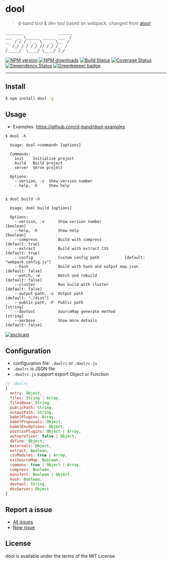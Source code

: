 dool
===

> d-band tool & dev tool based on webpack, changed from [atool](https://github.com/ant-tool)

```
________               ______
___  __ \______ ______ ___  /
__  / / /_  __ \_  __ \__  / 
_  /_/ / / /_/ // /_/ /_  /  
/_____/  \____/ \____/ /_/ 

```


[![NPM version](https://img.shields.io/npm/v/dool.svg)](https://www.npmjs.com/package/dool)
[![NPM downloads](https://img.shields.io/npm/dm/dool.svg)](https://www.npmjs.com/package/dool)
[![Build Status](https://travis-ci.com/d-band/dool.svg?branch=master)](https://travis-ci.com/d-band/dool)
[![Coverage Status](https://coveralls.io/repos/github/d-band/dool/badge.svg?branch=master)](https://coveralls.io/github/d-band/dool?branch=master)
[![Dependency Status](https://david-dm.org/d-band/dool.svg)](https://david-dm.org/d-band/dool)
[![Greenkeeper badge](https://badges.greenkeeper.io/d-band/dool.svg)](https://greenkeeper.io/)

---

## Install

```bash
$ npm install dool -g
```

## Usage

- Examples: https://github.com/d-band/dool-examples


```
$ dool -h

  Usage: dool <command> [options]

  Commands:
    init    Initialize project
    build   Build project
    server  Serve project

  Options:
    --version, -v  Show version number
    --help, -h     Show help

    
$ dool build -h

  Usage: dool build [options]

  Options:
    --version, -v      Show version number                               [boolean]
    --help, -h         Show help                                         [boolean]
    --compress         Build with compress                         [default: true]
    --extract          Build with extract CSS                      [default: true]
    --config           Custom config path           [default: "webpack.config.js"]
    --hash             Build with hash and output map.json        [default: false]
    --watch, -w        Watch and rebuild                          [default: false]
    --cluster          Run build with cluster                     [default: false]
    --output-path, -o  Output path                             [default: "./dist"]
    --public-path, -P  Public path                                        [string]
    --devtool          SourceMap generate method                          [string]
    --verbose          Show more details                          [default: false]
```

[![asciicast](https://asciinema.org/a/34125.png)](https://asciinema.org/a/34125)

## Configuration

- configuration file: `.doolrc` or `.doolrc.js`
- `.doolrc` is JSON file
- `.doolrc.js` support export Object or Function

```javascript
// .doolrc
{
  entry: Object,
  files: String | Array,
  filesBase: String,
  publicPath: String,
  outputPath: String,
  babelPlugins: Array,
  babelProposals: Object,
  babelEnvOptions: Object,
  postcssPlugins: Object | Array,
  autoprefixer: false | Object,
  define: Object,
  externals: Object,
  extract: Boolean,
  cssModules: true | Array,
  cssSourceMap: Boolean,
  commons: true | Object | Array,
  compress: Boolean,
  manifest: Boolean | Object,
  hash: Boolean,
  devtool: String,
  devServer: Object
}
```

## Report a issue

* [All issues](https://github.com/d-band/dool/issues)
* [New issue](https://github.com/d-band/dool/issues/new)

## License

dool is available under the terms of the MIT License.
